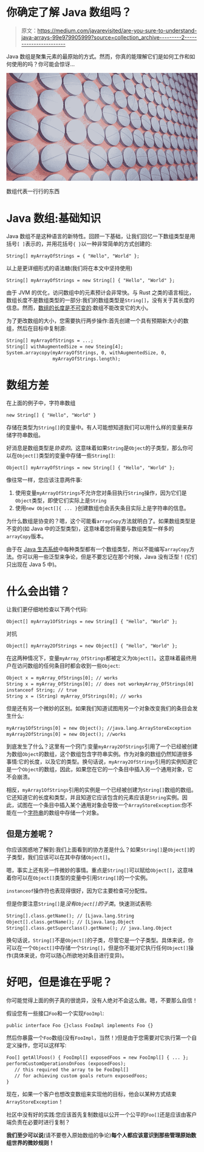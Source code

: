 # 你确定了解 Java 数组吗？

> 原文：<https://medium.com/javarevisited/are-you-sure-to-understand-java-arrays-99e979905999?source=collection_archive---------2----------------------->

Java 数组是聚集元素的最原始的方式。然而，你真的能理解它们是如何工作和如何使用的吗？你可能会惊讶…

![](img/48974a455c5016b1b3688c0ce7f273af.png)

数组代表一行行的东西

# Java 数组:基础知识

Java 数组不是这种语言的新特性。回顾一下基础，让我们回忆一下数组类型是用括号`[ ]`表示的，并用花括号`{ }`以一种非常简单的方式创建的:

```
String[] myArrayOfStrings = { "Hello", "World" };
```

以上是更详细形式的语法糖(我们将在本文中坚持使用)

```
String[] myArrayOfStrings = new String[] { "Hello", "World" };
```

由于 JVM 的优化，访问数组中的元素预计会非常快。与 Rust 之类的语言相比，数组长度不是数组类型的一部分:我们的数组类型是`String[]`，没有关于其长度的信息。然而，[数组的长度是不可变的](/javarevisited/20-array-coding-problems-and-questions-from-programming-interviews-869b475b9121):数组不能改变它的大小。

为了更改数组的大小，您需要执行两步操作:首先创建一个具有预期新大小的数组，然后在目标中复制源:

```
String[] myArrayOfStrings = ...;
String[] withAugmentedSize = new Steing[4];
System.arraycopy(myArrayOfStrings, 0, withAugmentedSize, 0,
                 myArrayOfStrings.length);
```

# 数组方差

在上面的例子中，字符串数组

```
new String[] { "Hello", "World" }
```

存储在类型为`String[]`的变量中。有人可能想知道我们可以用什么样的变量来存储字符串数组。

好消息是数组类型是*协变的*。这意味着如果`String`是`Object`的子类型，那么你可以在`Object[]`类型的变量中存储一些`String[]`:

```
Object[] myArrayOfStrings = new String[] { "Hello", "World" };
```

像往常一样，您应该注意两件事:

1.  使用变量`myArrayOfStrings`不允许您对条目执行`String`操作，因为它们是`Object`类型，即使它们实际上是`String`
2.  使用`new Object[]{ ... }`创建数组也会丢失条目实际上是字符串的信息。

为什么数组是协变的？嗯，这个可能看`arrayCopy`方法就明白了。如果数组类型是不变的(如 Java 中的泛型类型)，这意味着您将需要与数组类型一样多的`arrayCopy`版本。

由于在 [Java 生态系统](/javarevisited/top-5-java-online-courses-for-beginners-best-of-lot-1e1e240a758)中每种类型都有一个数组类型，所以不能编写`arrayCopy`方法。你可以用一些泛型来争论，但是不要忘记在那个时候，Java 没有泛型！(它们只出现在 Java 5 中)。

# 什么会出错？

让我们更仔细地检查以下两个代码:

```
Object[] myArray1OfStrings = new String[] { "Hello", "World" };
```

对抗

```
Object[] myArray2OfStrings = new Object[] { "Hello", "World" };
```

在这两种情况下，变量`myArray_OfStrings`都被定义为`Object[]`。这意味着最终用户在访问数组的任何条目时都会收到一些`Object`:

```
Object x = myArray_OfStrings[0]; // works
String x = myArray_OfStrings[0]; // does not workmyArray_OfStrings[0] instanceof String; // true
String x = (String) myArray_OfStrings[0]; // works
```

但是还有另一个微妙的区别。如果我们知道试图用另一个对象改变我们的条目会发生什么:

```
myArray1OfStrings[0] = new Object(); //java.lang.ArrayStoreException
myArray2OfStrings[0] = new Object(); //works
```

到底发生了什么？这里有一个窍门:变量`myArray2OfStrings`引用了一个已经被创建为数组`Object`的数组，这个数组包含字符串实例。作为对象的数组仍然知道很多事情:它的长度，以及它的类型。换句话说，`myArray2OfStrings`引用的实例知道它是一个`Object`的数组，因此，如果您在它的一个条目中插入另一个通用对象，它不会崩溃。

相反，`myArray1OfStrings`引用的实例是一个已经被创建为`String[]`数组的数组。它还知道它的长度和类型，并且知道它应该包含的元素应该是`String`实例。因此，试图在一个条目中插入某个通用对象会导致一个`ArrayStoreException`:你不能在一个[字符串](/javarevisited/top-21-string-programming-interview-questions-for-beginners-and-experienced-developers-56037048de45)的数组中存储一个对象。

## 但是方差呢？

你应该困惑地了解到:我们上面看到的协方差是什么？如果`String[]`是`Object[]`的子类型，我们应该可以在其中存储`Object[]`。

嗯，事实上还有另一件微妙的事情。重点是`String[]`可以赋给`Object[]`，这意味着你可以在`Object[]`类型的变量中引用`String[]`的一个实例。

`instanceof`操作符也表现得很好，因为它主要检查可分配性。

但是你要注意`String[]`是*没有`Object[]`的子类*。快速测试表明:

```
String[].class.getName(); // [Ljava.lang.String
Object[].class.getName(); // [Ljava.lang.Object
String[].class.getSuperclass().getName(); // java.lang.Object
```

换句话说，`String[]`不是`Object[]`的子类，尽管它是一个子类型。具体来说，你可以在一个`Object[]`中存储一个`String[]`，但是你不能对它执行任何`Object[]`操作(具体来说，你可以随心所欲地对条目进行变异)。

# 好吧，但是谁在乎呢？

你可能觉得上面的例子真的很诡异，没有人绝对不会这么做。嗯，不要那么自信！

假设您有一些接口`Foo`和一个实现`FooImpl`:

```
public interface Foo {}class FooImpl implements Foo {}
```

然后你暴露一个`Foo`数组(没有`FooImpl`，当然！)但是由于您需要对它执行第一个自定义操作，您可以这样写:

```
Foo[] getAllFoos() { FooImpl[] exposedFoos = new FooImpl[] { ... }; performCustomOperationsOnFoos (exposedFoos);
   // this required the array to be FooImpl[]
   // for achieving custom goals return exposedFoos;
}
```

现在，如果一个客户也想改变数组来实现他的目标，他会以某种方式结束`ArrayStoreException`！

社区中没有好的实践:您应该首先复制数组以公开一个公平的`Foo[]`还是应该由客户端负责在必要时进行复制？

**我们至少可以说**(请不要卷入原始数组的争论)**每个人都应该意识到那些管理原始数组世界的微妙规则！**